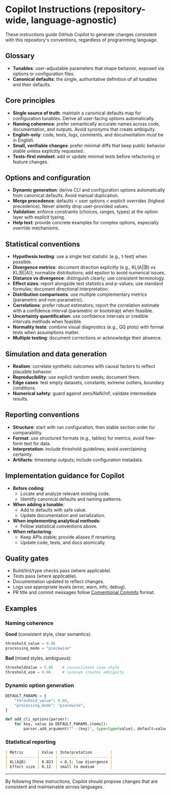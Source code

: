 # Copilot Instructions (repository-wide, language-agnostic)

These instructions guide GitHub Copilot to generate changes consistent with this repository's conventions, regardless of programming language.

## Glossary

- **Tunables**: user-adjustable parameters that shape behavior, exposed via options or configuration files.
- **Canonical defaults**: the single, authoritative definition of all tunables and their defaults.

## Core principles

- **Single source of truth**: maintain a canonical defaults map for configuration tunables. Derive all user-facing options automatically.
- **Naming coherence**: prefer semantically accurate names across code, documentation, and outputs. Avoid synonyms that create ambiguity.
- **English-only**: code, tests, logs, comments, and documentation must be in English.
- **Small, verifiable changes**: prefer minimal diffs that keep public behavior stable unless explicitly requested.
- **Tests-first mindset**: add or update minimal tests before refactoring or feature changes.

## Options and configuration

- **Dynamic generation**: derive CLI and configuration options automatically from canonical defaults. Avoid manual duplication.
- **Merge precedence**: defaults < user options < explicit overrides (highest precedence). Never silently drop user-provided values.
- **Validation**: enforce constraints (choices, ranges, types) at the option layer with explicit typing.
- **Help text**: provide concrete examples for complex options, especially override mechanisms.

## Statistical conventions

- **Hypothesis testing**: use a single test statistic (e.g., t-test) when possible.
- **Divergence metrics**: document direction explicitly (e.g., KL(A||B) vs KL(B||A)); normalize distributions; add epsilon to avoid numerical issues.
- **Distance vs divergence**: distinguish clearly; use consistent terminology.
- **Effect sizes**: report alongside test statistics and p-values; use standard formulas; document directional interpretation.
- **Distribution comparisons**: use multiple complementary metrics (parametric and non-parametric).
- **Correlations**: prefer robust estimators; report the correlation estimate with a confidence interval (parametric or bootstrap) when feasible.
- **Uncertainty quantification**: use confidence intervals or credible intervals methods when feasible.
- **Normality tests**: combine visual diagnostics (e.g., QQ plots) with formal tests when assumptions matter.
- **Multiple testing**: document corrections or acknowledge their absence.

## Simulation and data generation

- **Realism**: correlate synthetic outcomes with causal factors to reflect plausible behavior.
- **Reproducibility**: use explicit random seeds; document them.
- **Edge cases**: test empty datasets, constants, extreme outliers, boundary conditions.
- **Numerical safety**: guard against zero/NaN/Inf; validate intermediate results.

## Reporting conventions

- **Structure**: start with run configuration, then stable section order for comparability.
- **Format**: use structured formats (e.g., tables) for metrics; avoid free-form text for data.
- **Interpretation**: include threshold guidelines; avoid overclaiming certainty.
- **Artifacts**: timestamp outputs; include configuration metadata.

## Implementation guidance for Copilot

- **Before coding**:
  - Locate and analyze relevant existing code.
  - Identify canonical defaults and naming patterns.
- **When adding a tunable**:
  - Add to defaults with safe value.
  - Update documentation and serialization.
- **When implementing analytical methods**:
  - Follow statistical conventions above.
- **When refactoring**:
  - Keep APIs stable; provide aliases if renaming.
  - Update code, tests, and docs atomically.

## Quality gates

- Build/lint/type checks pass (where applicable).
- Tests pass (where applicable).
- Documentation updated to reflect changes.
- Logs use appropriate levels (error, warn, info, debug).
- PR title and commit messages follow [Conventional Commits](https://www.conventionalcommits.org/) format.

## Examples

### Naming coherence

**Good** (consistent style, clear semantics):

```python
threshold_value = 0.06
processing_mode = "piecewise"
```

**Bad** (mixed styles, ambiguous):

```python
thresholdValue = 0.06    # inconsistent case style
threshold_aim = 0.06     # synonym creates ambiguity
```

### Dynamic option generation

```python
DEFAULT_PARAMS = {
    "threshold_value": 0.06,
    "processing_mode": "piecewise",
}

def add_cli_options(parser):
    for key, value in DEFAULT_PARAMS.items():
        parser.add_argument(f"--{key}", type=type(value), default=value)
```

### Statistical reporting

```markdown
| Metric      | Value | Interpretation        |
| ----------- | ----- | --------------------- |
| KL(A‖B)     | 0.023 | < 0.1: low divergence |
| Effect size | 0.12  | small to medium       |
```

---

By following these instructions, Copilot should propose changes that are consistent and maintainable across languages.
